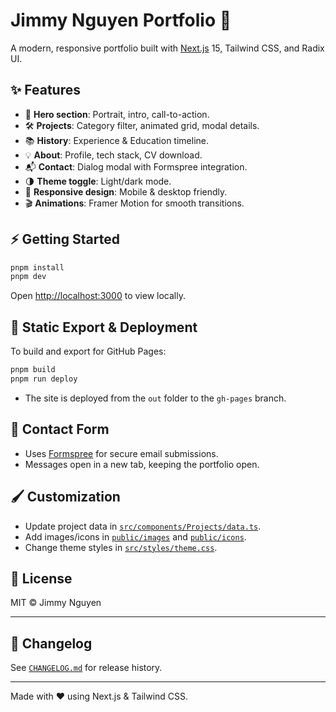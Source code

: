 # Jimmy Nguyen Portfolio 🚀

A modern, responsive portfolio built with [Next.js](https://nextjs.org/) 15, Tailwind CSS, and Radix UI.

## ✨ Features

- 👤 **Hero section**: Portrait, intro, call-to-action.
- 🛠️ **Projects**: Category filter, animated grid, modal details.
- 📚 **History**: Experience & Education timeline.
- 💡 **About**: Profile, tech stack, CV download.
- 📬 **Contact**: Dialog modal with Formspree integration.
- 🌗 **Theme toggle**: Light/dark mode.
- 📱 **Responsive design**: Mobile & desktop friendly.
- 🎬 **Animations**: Framer Motion for smooth transitions.

## ⚡ Getting Started

```bash
pnpm install
pnpm dev
```

Open [http://localhost:3000](http://localhost:3000) to view locally.

## 🚢 Static Export & Deployment

To build and export for GitHub Pages:

```bash
pnpm build
pnpm run deploy
```

- The site is deployed from the `out` folder to the `gh-pages` branch.

## 📨 Contact Form

- Uses [Formspree](https://formspree.io/) for secure email submissions.
- Messages open in a new tab, keeping the portfolio open.

## 🖌️ Customization

- Update project data in [`src/components/Projects/data.ts`](src/components/Projects/data.ts).
- Add images/icons in [`public/images`](public/images) and [`public/icons`](public/icons).
- Change theme styles in [`src/styles/theme.css`](src/styles/theme.css).

## 📄 License

MIT © Jimmy Nguyen

---

## 📜 Changelog

See [`CHANGELOG.md`](CHANGELOG.md) for release history.

---

Made with ❤️ using Next.js & Tailwind CSS.
